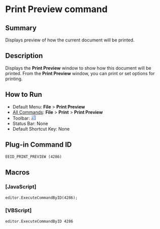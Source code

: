 # Print Preview command

## Summary

Displays preview of how the current document will be printed.

## Description

Displays the **Print Preview** window to show how this document will be printed.
From the **Print Preview** window, you can print or set options for printing.

## How to Run

- Default Menu: **File** \> **Print Preview**
- [All Commands](../tools/all_commands): **File** \> **Print**
\> **Print Preview**
- Toolbar: ![](../../images/printpreview.gif)
- Status Bar: None
- Default Shortcut Key: None

## Plug-in Command ID

```
EEID_PRINT_PREVIEW (4286)
```

## Macros

### \[JavaScript\]

```
editor.ExecuteCommandByID(4286);
```

### \[VBScript\]

```
editor.ExecuteCommandByID 4286
```
